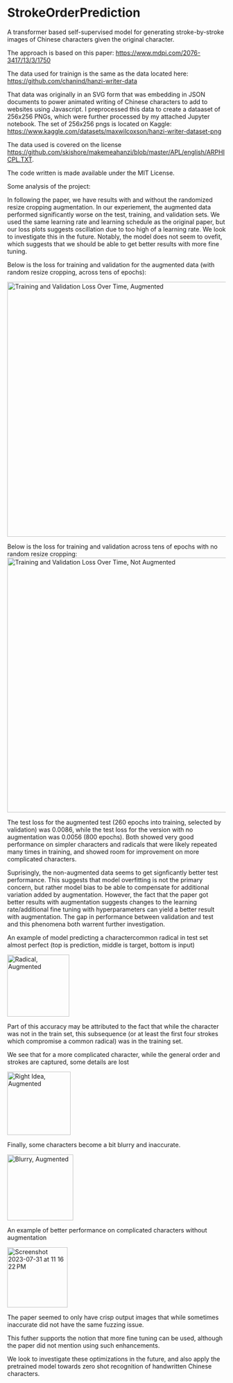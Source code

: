# StrokeOrderPrediction

A transformer based self-supervised model for generating stroke-by-stroke images of Chinese characters given the original character. 

The approach is based on this paper: https://www.mdpi.com/2076-3417/13/3/1750

The data used for trainign is the same as the data located here: https://github.com/chanind/hanzi-writer-data

That data was originally in an SVG form that was embedding in JSON documents to power animated writing of Chinese characters to add to websites using Javascript. I preprocessed this data to create a dataaset of 256x256 PNGs, which were further processed by my attached Jupyter notebook. The set of 256x256 pngs is located on Kaggle: https://www.kaggle.com/datasets/maxwilcoxson/hanzi-writer-dataset-png

The data used is covered on the license https://github.com/skishore/makemeahanzi/blob/master/APL/english/ARPHICPL.TXT. 

The code written is made available under the MIT License. 

Some analysis of the project: 

In following the paper, we have results with and without the randomized resize cropping augmentation. 
In our experiement, the augmented data performed significantly worse on the test, training, and validation sets. We used the same learning rate and learning schedule as the original paper, but our loss plots suggests oscillation due to too high of a learning rate. We look to investigate this in the future. Notably, the model does not seem to ovefit, which suggests that we should be able to get better results with more fine tuning. 

Below is the loss for training and validation for the augmented data (with random resize cropping, across tens of epochs):

<img width="588" alt="Training and Validation Loss Over Time, Augmented" src="https://raw.githubusercontent.com/wilcoxsonm21/StrokeOrderPrediction/main/Training and Validation Loss Over Time, Augmented.png">

Below is the loss for training and validation across tens of epochs with no random resize cropping:
<img width="588" alt="Training and Validation Loss Over Time, Not Augmented" src="https://raw.githubusercontent.com/wilcoxsonm21/StrokeOrderPrediction/main/Training and Validation Loss Over Time, Not Augmented.png">

The test loss for the augmented test (260 epochs into training, selected by validation) was 0.0086, while the test loss for the version with no augmentation was 0.0056 (800 epochs). Both showed very good performance on simpler characters and radicals that were likely repeated many times in training, and showed room for improvement on more complicated characters. 

Suprisingly, the non-augmented data seems to get signficantly better test performance. This suggests that model overfitting is not the primary concern, but rather model bias to be able to compensate for additional variation added by augmentation. However, the fact that the paper got better results with augmentation suggests changes to the learning rate/additional fine tuning with hyperparameters can yield a better result with augmentation. The gap in performance between validation and test and this phenomena both warrent further investigation. 

An example of model predicting a charactercommon radical in test set almost perfect (top is prediction, middle is target, bottom is input)

<img width="143" alt="Radical, Augmented" src="https://raw.githubusercontent.com/wilcoxsonm21/StrokeOrderPrediction/main/Radical, Augmented.png">

Part of this accuracy may be attributed to the fact that while the character was not in the train set, this subsequence (or at least the first four strokes which compromise a common radical) was in the training set. 

We see that for a more complicated character, while the general order and strokes are captured, some details are lost

<img width="146" alt="Right Idea, Augmented" src="https://raw.githubusercontent.com/wilcoxsonm21/StrokeOrderPrediction/main/Right Idea, Augmented.png">

Finally, some characters become a bit blurry and inaccurate. 

<img width="152" alt="Blurry, Augmented" src="https://raw.githubusercontent.com/wilcoxsonm21/StrokeOrderPrediction/main/Blurry, Augmented.png">

An example of better performance on complicated characters without augmentation

<img width="139" alt="Screenshot 2023-07-31 at 11 16 22 PM" src="https://raw.githubusercontent.com/wilcoxsonm21/StrokeOrderPrediction/main/More Complicated Character, Not Augmented.png">

The paper seemed to only have crisp output images that while sometimes inaccurate did not have the same fuzzing issue. 

This futher supports the notion that more fine tuning can be used, although the paper did not mention using such enhancements.

We look to investigate these optimizations in the future, and also apply the pretrained model towards zero shot recognition of handwritten Chinese characters. 

